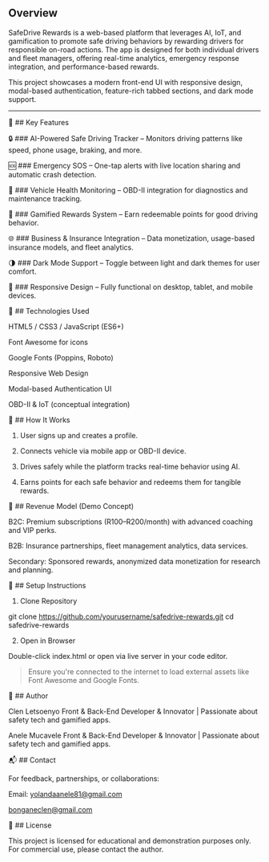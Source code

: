 ## Overview

SafeDrive Rewards is a web-based platform that leverages AI, IoT, and gamification to promote safe driving behaviors by rewarding drivers for responsible on-road actions. The app is designed for both individual drivers and fleet managers, offering real-time analytics, emergency response integration, and performance-based rewards.

This project showcases a modern front-end UI with responsive design, modal-based authentication, feature-rich tabbed sections, and dark mode support.


---

🌟 ## Key Features

🔒 ### AI-Powered Safe Driving Tracker – Monitors driving patterns like speed, phone usage, braking, and more.

🆘 ###  Emergency SOS – One-tap alerts with live location sharing and automatic crash detection.

🚗 ### Vehicle Health Monitoring – OBD-II integration for diagnostics and maintenance tracking.

🎁 ### Gamified Rewards System – Earn redeemable points for good driving behavior.

🌐 ### Business & Insurance Integration – Data monetization, usage-based insurance models, and fleet analytics.

🌗 ### Dark Mode Support – Toggle between light and dark themes for user comfort.

📱 ### Responsive Design – Fully functional on desktop, tablet, and mobile devices.




🧠 ## Technologies Used

HTML5 / CSS3 / JavaScript (ES6+)

Font Awesome for icons

Google Fonts (Poppins, Roboto)

Responsive Web Design

Modal-based Authentication UI

OBD-II & IoT (conceptual integration)




🚀 ## How It Works

1. User signs up and creates a profile.


2. Connects vehicle via mobile app or OBD-II device.


3. Drives safely while the platform tracks real-time behavior using AI.


4. Earns points for each safe behavior and redeems them for tangible rewards.



💼 ## Revenue Model (Demo Concept)

B2C: Premium subscriptions (R100–R200/month) with advanced coaching and VIP perks.

B2B: Insurance partnerships, fleet management analytics, data services.

Secondary: Sponsored rewards, anonymized data monetization for research and planning.



🔧 ## Setup Instructions


1. Clone Repository

git clone https://github.com/yourusername/safedrive-rewards.git
cd safedrive-rewards

2. Open in Browser

Double-click index.html or open via live server in your code editor.

> Ensure you're connected to the internet to load external assets like Font Awesome and Google Fonts.


👤 ## Author

Clen Letsoenyo 
Front & Back-End Developer & Innovator | Passionate about safety tech and gamified apps.

Anele Mucavele
Front & Back-End Developer & Innovator | Passionate about safety tech and gamified apps.



📬 ## Contact

For feedback, partnerships, or collaborations:

Email: yolandaanele81@gmail.com 

bonganeclen@gmail.com 



📄 ## License

This project is licensed for educational and demonstration purposes only. For commercial use, please contact the author.
